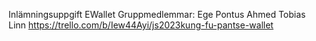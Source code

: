 Inlämningsuppgift EWallet
Gruppmedlemmar:
Ege
Pontus
Ahmed
Tobias
Linn
https://trello.com/b/Iew44Ayi/js2023kung-fu-pantse-wallet
